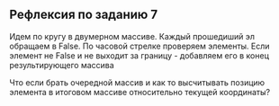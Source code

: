 ## Рефлексия по заданию 7

Идем по кругу в двумерном массиве. Каждый прошедиший эл обращаем в False. 
По часовой стрелке проверяем элементы. Если элемент не False и не выходит за границу - 
добавляем его в конец результирующего массива 


Что если брать очередной массив и как то высчитывать позицию элемента в итоговом массиве 
относительно текущей координаты?